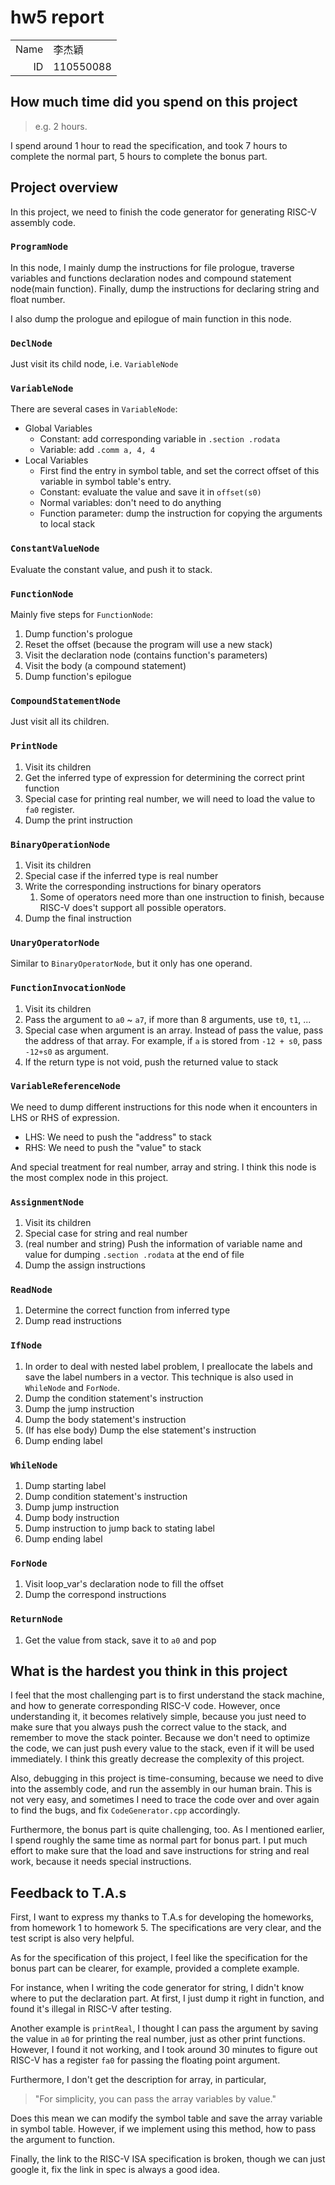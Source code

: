 # hw5 report

|||
|-:|:-|
|Name|李杰穎|
|ID|110550088|

## How much time did you spend on this project

> e.g. 2 hours.

I spend around 1 hour to read the specification, and took 7 hours to complete the normal part, 5 hours to complete the bonus part.

## Project overview

In this project, we need to finish the code generator for generating RISC-V assembly code.

### `ProgramNode`

In this node, I mainly dump the instructions for file prologue, traverse variables and functions declaration nodes and compound statement node(main function). Finally, dump the instructions for declaring string and float number. 

I also dump the prologue and epilogue of main function in this node. 

### `DeclNode`

Just visit its child node, i.e. `VariableNode`

### `VariableNode`

There are several cases in `VariableNode`:

- Global Variables
  - Constant: add corresponding variable in `.section .rodata`
  - Variable: add `.comm a, 4, 4`
- Local Variables
  - First find the entry in symbol table, and set the correct offset of this variable in symbol table's entry.
  - Constant: evaluate the value and save it in `offset(s0)`
  - Normal variables: don't need to do anything
  - Function parameter: dump the instruction for copying the arguments to local stack

### `ConstantValueNode`

Evaluate the constant value, and push it to stack.

### `FunctionNode`

Mainly five steps for `FunctionNode`:
1. Dump function's prologue
2. Reset the offset (because the program will use a new stack)
3. Visit the declaration node (contains function's parameters)
4. Visit the body (a compound statement)
5. Dump function's epilogue

### `CompoundStatementNode`

Just visit all its children.

### `PrintNode`

1. Visit its children
2. Get the inferred type of expression for determining the correct print function
3. Special case for printing real number, we will need to load the value to `fa0` register.
4. Dump the print instruction


### `BinaryOperationNode`

1. Visit its children
2. Special case if the inferred type is real number
3. Write the corresponding instructions for binary operators
   1. Some of operators need more than one instruction to finish, because RISC-V does't support all possible operators.
4. Dump the final instruction

### `UnaryOperatorNode`

Similar to `BinaryOperatorNode`, but it only has one operand.

### `FunctionInvocationNode`

1. Visit its children
2. Pass the argument to `a0` ~ `a7`, if more than 8 arguments, use `t0`, `t1`, ...
3. Special case when argument is an array. Instead of pass the value, pass the address of that array. For example, if `a` is stored from `-12 + s0`, pass `-12+s0` as argument.
4. If the return type is not void, push the returned value to stack

### `VariableReferenceNode`

We need to dump different instructions for this node when it encounters in LHS or RHS of expression.

- LHS: We need to push the "address" to stack
- RHS: We need to push the "value" to stack

And special treatment for real number, array and string. I think this node is the most complex node in this project.

### `AssignmentNode`

1. Visit its children
2. Special case for string and real number
3. (real number and string) Push the information of variable name and value for dumping `.section .rodata` at the end of file
4. Dump the assign instructions

### `ReadNode`

1. Determine the correct function from inferred type
2. Dump read instructions

### `IfNode`

1. In order to deal with nested label problem, I preallocate the labels and save the label numbers in a vector. This technique is also used in `WhileNode` and `ForNode`.
2. Dump the condition statement's instruction
3. Dump the jump instruction
4. Dump the body statement's instruction
5. (If has else body) Dump the else statement's instruction
6. Dump ending label

### `WhileNode`

1. Dump starting label
2. Dump condition statement's instruction
3. Dump jump instruction
4. Dump body instruction
5. Dump instruction to jump back to stating label
6. Dump ending label

### `ForNode`

1. Visit loop_var's declaration node to fill the offset
2. Dump the correspond instructions

### `ReturnNode`

1. Get the value from stack, save it to `a0` and pop


## What is the hardest you think in this project

I feel that the most challenging part is to first understand the stack machine, and how to generate corresponding RISC-V code. However, once understanding it, it becomes relatively simple, because you just need to make sure that you always push the correct value to the stack, and remember to move the stack pointer. Because we don't need to optimize the code, we can just push every value to the stack, even if it will be used immediately. I think this greatly decrease the complexity of this project.

Also, debugging in this project is time-consuming, because we need to dive into the assembly code, and run the assembly in our human brain. This is not very easy, and sometimes I need to trace the code over and over again to find the bugs, and fix `CodeGenerator.cpp` accordingly.

Furthermore, the bonus part is quite challenging, too. As I mentioned earlier, I spend roughly the same time as normal part for bonus part. I put much effort to make sure that the load and save instructions for string and real work, because it needs special instructions.


## Feedback to T.A.s

First, I want to express my thanks to T.A.s for developing the homeworks, from homework 1 to homework 5. The specifications are very clear, and the test script is also very helpful.

As for the specification of this project, I feel like the specification for the bonus part can be clearer, for example, provided a complete example. 

For instance, when I writing the code generator for string, I didn't know where to put the declaration part. At first, I just dump it right in function, and found it's illegal in RISC-V after testing. 

Another example is `printReal`, I thought I can pass the argument by saving the value in `a0` for printing the real number, just as other print functions. However, I found it not working, and I took around 30 minutes to figure out RISC-V has a register `fa0` for passing the floating point argument. 

Furthermore, I don't get the description for array, in particular, 
> "For simplicity, you can pass the array variables by value."

Does this mean we can modify the symbol table and save the array variable in symbol table. However, if we implement using this method, how to pass the argument to function.

Finally, the link to the RISC-V ISA specification is broken, though we can just google it, fix the link in spec is always a good idea.
